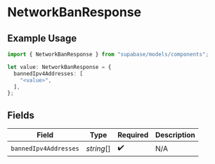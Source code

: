 # NetworkBanResponse

## Example Usage

```typescript
import { NetworkBanResponse } from "supabase/models/components";

let value: NetworkBanResponse = {
  bannedIpv4Addresses: [
    "<value>",
  ],
};
```

## Fields

| Field                 | Type                  | Required              | Description           |
| --------------------- | --------------------- | --------------------- | --------------------- |
| `bannedIpv4Addresses` | *string*[]            | :heavy_check_mark:    | N/A                   |